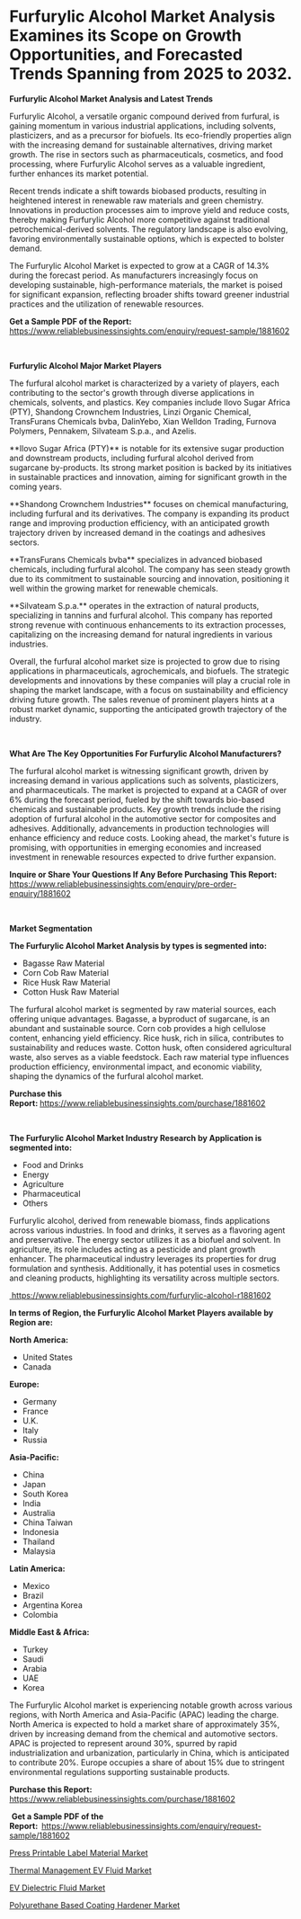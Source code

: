 <p><h1>Furfurylic Alcohol Market Analysis Examines its Scope on Growth Opportunities, and Forecasted Trends Spanning from 2025 to 2032.</h1></p><p><strong>Furfurylic Alcohol Market Analysis and Latest Trends</strong></p>
<p><p>Furfurylic Alcohol, a versatile organic compound derived from furfural, is gaining momentum in various industrial applications, including solvents, plasticizers, and as a precursor for biofuels. Its eco-friendly properties align with the increasing demand for sustainable alternatives, driving market growth. The rise in sectors such as pharmaceuticals, cosmetics, and food processing, where Furfurylic Alcohol serves as a valuable ingredient, further enhances its market potential.</p><p>Recent trends indicate a shift towards biobased products, resulting in heightened interest in renewable raw materials and green chemistry. Innovations in production processes aim to improve yield and reduce costs, thereby making Furfurylic Alcohol more competitive against traditional petrochemical-derived solvents. The regulatory landscape is also evolving, favoring environmentally sustainable options, which is expected to bolster demand.</p><p>The Furfurylic Alcohol Market is expected to grow at a CAGR of 14.3% during the forecast period. As manufacturers increasingly focus on developing sustainable, high-performance materials, the market is poised for significant expansion, reflecting broader shifts toward greener industrial practices and the utilization of renewable resources.</p></p>
<p><strong>Get a Sample PDF of the Report:&nbsp;</strong> <a href="https://www.reliablebusinessinsights.com/enquiry/request-sample/1881602?utm_campaign=1847&utm_medium=2&utm_source=Github&utm_content=ia&utm_term=04022025&utm_id=furfurylic-alcohol">https://www.reliablebusinessinsights.com/enquiry/request-sample/1881602</a></p>
<p>&nbsp;</p>
<p><strong>Furfurylic Alcohol Major Market Players</strong></p>
<p><p>The furfural alcohol market is characterized by a variety of players, each contributing to the sector's growth through diverse applications in chemicals, solvents, and plastics. Key companies include Ilovo Sugar Africa (PTY), Shandong Crownchem Industries, Linzi Organic Chemical, TransFurans Chemicals bvba, DalinYebo, Xian Welldon Trading, Furnova Polymers, Pennakem, Silvateam S.p.a., and Azelis.</p><p>**Ilovo Sugar Africa (PTY)** is notable for its extensive sugar production and downstream products, including furfural alcohol derived from sugarcane by-products. Its strong market position is backed by its initiatives in sustainable practices and innovation, aiming for significant growth in the coming years. </p><p>**Shandong Crownchem Industries** focuses on chemical manufacturing, including furfural and its derivatives. The company is expanding its product range and improving production efficiency, with an anticipated growth trajectory driven by increased demand in the coatings and adhesives sectors.</p><p>**TransFurans Chemicals bvba** specializes in advanced biobased chemicals, including furfural alcohol. The company has seen steady growth due to its commitment to sustainable sourcing and innovation, positioning it well within the growing market for renewable chemicals.</p><p>**Silvateam S.p.a.** operates in the extraction of natural products, specializing in tannins and furfural alcohol. This company has reported strong revenue with continuous enhancements to its extraction processes, capitalizing on the increasing demand for natural ingredients in various industries.</p><p>Overall, the furfural alcohol market size is projected to grow due to rising applications in pharmaceuticals, agrochemicals, and biofuels. The strategic developments and innovations by these companies will play a crucial role in shaping the market landscape, with a focus on sustainability and efficiency driving future growth. The sales revenue of prominent players hints at a robust market dynamic, supporting the anticipated growth trajectory of the industry.</p></p>
<p>&nbsp;</p>
<p><strong>What Are The Key Opportunities For Furfurylic Alcohol Manufacturers?</strong></p>
<p><p>The furfural alcohol market is witnessing significant growth, driven by increasing demand in various applications such as solvents, plasticizers, and pharmaceuticals. The market is projected to expand at a CAGR of over 6% during the forecast period, fueled by the shift towards bio-based chemicals and sustainable products. Key growth trends include the rising adoption of furfural alcohol in the automotive sector for composites and adhesives. Additionally, advancements in production technologies will enhance efficiency and reduce costs. Looking ahead, the market's future is promising, with opportunities in emerging economies and increased investment in renewable resources expected to drive further expansion.</p></p>
<p><strong>Inquire or Share Your Questions If Any Before Purchasing This Report:</strong> <a href="https://www.reliablebusinessinsights.com/enquiry/pre-order-enquiry/1881602?utm_campaign=1847&utm_medium=2&utm_source=Github&utm_content=ia&utm_term=04022025&utm_id=furfurylic-alcohol">https://www.reliablebusinessinsights.com/enquiry/pre-order-enquiry/1881602</a></p>
<p>&nbsp;</p>
<p><strong>Market Segmentation</strong></p>
<p><strong>The Furfurylic Alcohol Market Analysis by types is segmented into:</strong></p>
<p><ul><li>Bagasse Raw Material</li><li>Corn Cob Raw Material</li><li>Rice Husk Raw Material</li><li>Cotton Husk Raw Material</li></ul></p>
<p><p>The furfural alcohol market is segmented by raw material sources, each offering unique advantages. Bagasse, a byproduct of sugarcane, is an abundant and sustainable source. Corn cob provides a high cellulose content, enhancing yield efficiency. Rice husk, rich in silica, contributes to sustainability and reduces waste. Cotton husk, often considered agricultural waste, also serves as a viable feedstock. Each raw material type influences production efficiency, environmental impact, and economic viability, shaping the dynamics of the furfural alcohol market.</p></p>
<p><strong>Purchase this Report:&nbsp;</strong><a href="https://www.reliablebusinessinsights.com/purchase/1881602?utm_campaign=1847&utm_medium=2&utm_source=Github&utm_content=ia&utm_term=04022025&utm_id=furfurylic-alcohol">https://www.reliablebusinessinsights.com/purchase/1881602</a></p>
<p>&nbsp;</p>
<p><strong>The Furfurylic Alcohol Market Industry Research by Application is segmented into:</strong></p>
<p><ul><li>Food and Drinks</li><li>Energy</li><li>Agriculture</li><li>Pharmaceutical</li><li>Others</li></ul></p>
<p><p>Furfurylic alcohol, derived from renewable biomass, finds applications across various industries. In food and drinks, it serves as a flavoring agent and preservative. The energy sector utilizes it as a biofuel and solvent. In agriculture, its role includes acting as a pesticide and plant growth enhancer. The pharmaceutical industry leverages its properties for drug formulation and synthesis. Additionally, it has potential uses in cosmetics and cleaning products, highlighting its versatility across multiple sectors.</p></p>
<p><a href="https://www.reliablebusinessinsights.com/furfurylic-alcohol-r1881602?utm_campaign=1847&utm_medium=2&utm_source=Github&utm_content=ia&utm_term=04022025&utm_id=furfurylic-alcohol">&nbsp;https://www.reliablebusinessinsights.com/furfurylic-alcohol-r1881602</a></p>
<p><strong>In terms of Region, the Furfurylic Alcohol Market Players available by Region are:</strong></p>
<p>
    <p> <strong> North America: </strong>
        <ul>
            <li>United States</li>
            <li>Canada</li>
        </ul>
        </p> 
    <p> <strong> Europe: </strong>
        <ul>
            <li>Germany</li>
            <li>France</li>
            <li>U.K.</li>
            <li>Italy</li>
            <li>Russia</li>
        </ul>
        </p> 
    <p> <strong> Asia-Pacific: </strong>
        <ul>
            <li>China</li>
            <li>Japan</li>
            <li>South Korea</li>
            <li>India</li>
            <li>Australia</li>
            <li>China Taiwan</li>
            <li>Indonesia</li>
            <li>Thailand</li>
            <li>Malaysia</li>
        </ul>
        </p> 
    <p> <strong> Latin America: </strong>
        <ul>
            <li>Mexico</li>
            <li>Brazil</li>
            <li>Argentina Korea</li>
            <li>Colombia</li>
        </ul>
        </p> 
    <p> <strong> Middle East & Africa: </strong>
        <ul>
            <li>Turkey</li>
            <li>Saudi</li>
            <li>Arabia</li>
            <li>UAE</li>
            <li>Korea</li>
        </ul>
    </p>
    </p>
<p><p>The Furfurylic Alcohol market is experiencing notable growth across various regions, with North America and Asia-Pacific (APAC) leading the charge. North America is expected to hold a market share of approximately 35%, driven by increasing demand from the chemical and automotive sectors. APAC is projected to represent around 30%, spurred by rapid industrialization and urbanization, particularly in China, which is anticipated to contribute 20%. Europe occupies a share of about 15% due to stringent environmental regulations supporting sustainable products.</p></p>
<p><strong>Purchase this Report: </strong><a href="https://www.reliablebusinessinsights.com/purchase/1881602?utm_campaign=1847&utm_medium=2&utm_source=Github&utm_content=ia&utm_term=04022025&utm_id=furfurylic-alcohol">https://www.reliablebusinessinsights.com/purchase/1881602</a></p>
<p>&nbsp;<strong>Get a Sample PDF of the Report:&nbsp;&nbsp;</strong><a href="https://www.reliablebusinessinsights.com/enquiry/request-sample/1881602?utm_campaign=1847&utm_medium=2&utm_source=Github&utm_content=ia&utm_term=04022025&utm_id=furfurylic-alcohol">https://www.reliablebusinessinsights.com/enquiry/request-sample/1881602</a></p>
<p><strong></strong></p>
<p><p><a href="https://github.com/taxyevgwlle/Market-Research-Report-List-1/blob/main/press-printable-label-material-market.md?utm_campaign=1847&utm_medium=2&utm_source=Github&utm_content=ia&utm_term=04022025&utm_id=furfurylic-alcohol">Press Printable Label Material Market</a></p><p><a href="https://github.com/kaqiewan/Market-Research-Report-List-1/blob/main/thermal-management-ev-fluid-market.md?utm_campaign=1847&utm_medium=2&utm_source=Github&utm_content=ia&utm_term=04022025&utm_id=furfurylic-alcohol">Thermal Management EV Fluid Market</a></p><p><a href="https://github.com/verikaahova/Market-Research-Report-List-1/blob/main/ev-dielectric-fluid-market.md?utm_campaign=1847&utm_medium=2&utm_source=Github&utm_content=ia&utm_term=04022025&utm_id=furfurylic-alcohol">EV Dielectric Fluid Market</a></p><p><a href="https://github.com/ezahdyre/Market-Research-Report-List-1/blob/main/polyurethane-based-coating-hardener-market.md?utm_campaign=1847&utm_medium=2&utm_source=Github&utm_content=ia&utm_term=04022025&utm_id=furfurylic-alcohol">Polyurethane Based Coating Hardener Market</a></p></p>